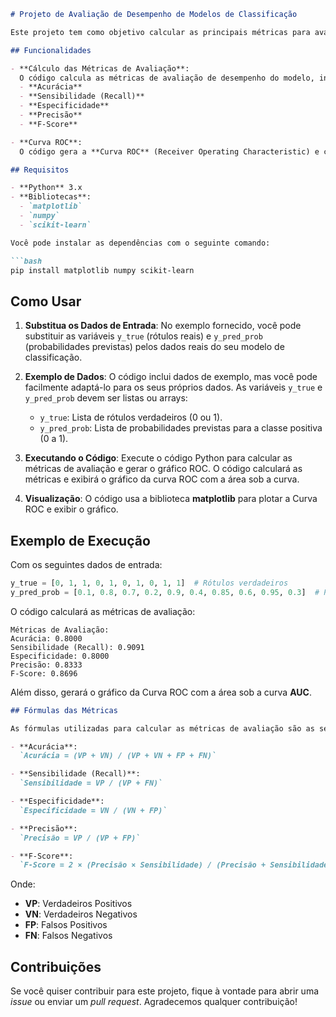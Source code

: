 ```markdown
# Projeto de Avaliação de Desempenho de Modelos de Classificação

Este projeto tem como objetivo calcular as principais métricas para avaliação de modelos de classificação de dados. As métricas incluem Acurácia, Sensibilidade (Recall), Especificidade, Precisão e F-Score. Além disso, também é gerada a Curva ROC (Receiver Operating Characteristic) com a área sob a curva (AUC) para avaliar o desempenho do modelo.

## Funcionalidades

- **Cálculo das Métricas de Avaliação**: 
  O código calcula as métricas de avaliação de desempenho do modelo, incluindo:
  - **Acurácia**
  - **Sensibilidade (Recall)**
  - **Especificidade**
  - **Precisão**
  - **F-Score**

- **Curva ROC**:
  O código gera a **Curva ROC** (Receiver Operating Characteristic) e calcula a área sob a curva (**AUC**). Essa curva é útil para avaliar a capacidade de classificação binária do modelo, indicando o quão bem o modelo separa as classes.

## Requisitos

- **Python** 3.x
- **Bibliotecas**:
  - `matplotlib`
  - `numpy`
  - `scikit-learn`

Você pode instalar as dependências com o seguinte comando:

```bash
pip install matplotlib numpy scikit-learn
```

## Como Usar

1. **Substitua os Dados de Entrada**:
   No exemplo fornecido, você pode substituir as variáveis `y_true` (rótulos reais) e `y_pred_prob` (probabilidades previstas) pelos dados reais do seu modelo de classificação.

2. **Exemplo de Dados**:
   O código inclui dados de exemplo, mas você pode facilmente adaptá-lo para os seus próprios dados. As variáveis `y_true` e `y_pred_prob` devem ser listas ou arrays:
   - `y_true`: Lista de rótulos verdadeiros (0 ou 1).
   - `y_pred_prob`: Lista de probabilidades previstas para a classe positiva (0 a 1).

3. **Executando o Código**:
   Execute o código Python para calcular as métricas de avaliação e gerar o gráfico ROC. O código calculará as métricas e exibirá o gráfico da curva ROC com a área sob a curva.

4. **Visualização**:
   O código usa a biblioteca **matplotlib** para plotar a Curva ROC e exibir o gráfico.

## Exemplo de Execução

Com os seguintes dados de entrada:

```python
y_true = [0, 1, 1, 0, 1, 0, 1, 0, 1, 1]  # Rótulos verdadeiros
y_pred_prob = [0.1, 0.8, 0.7, 0.2, 0.9, 0.4, 0.85, 0.6, 0.95, 0.3]  # Probabilidades previstas
```

O código calculará as métricas de avaliação:

```
Métricas de Avaliação:
Acurácia: 0.8000
Sensibilidade (Recall): 0.9091
Especificidade: 0.8000
Precisão: 0.8333
F-Score: 0.8696
```

Além disso, gerará o gráfico da Curva ROC com a área sob a curva **AUC**.

   ```markdown
   ## Fórmulas das Métricas

   As fórmulas utilizadas para calcular as métricas de avaliação são as seguintes:

   - **Acurácia**:  
     `Acurácia = (VP + VN) / (VP + VN + FP + FN)`

   - **Sensibilidade (Recall)**:  
     `Sensibilidade = VP / (VP + FN)`

   - **Especificidade**:  
     `Especificidade = VN / (VN + FP)`

   - **Precisão**:  
     `Precisão = VP / (VP + FP)`

   - **F-Score**:  
     `F-Score = 2 × (Precisão × Sensibilidade) / (Precisão + Sensibilidade)`
   ```

Onde:
- **VP**: Verdadeiros Positivos
- **VN**: Verdadeiros Negativos
- **FP**: Falsos Positivos
- **FN**: Falsos Negativos

## Contribuições

Se você quiser contribuir para este projeto, fique à vontade para abrir uma *issue* ou enviar um *pull request*. Agradecemos qualquer contribuição!
